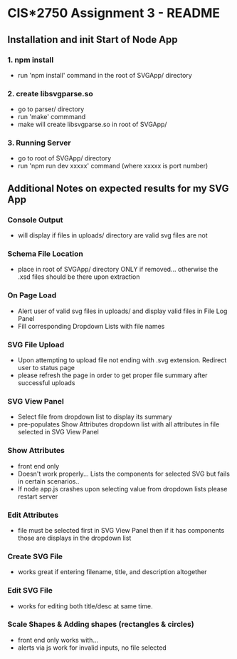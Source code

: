 # CIS*2750 Assignment 3 - README
## Installation and init Start of Node App
### 1. npm install
- run 'npm install' command in the root of SVGApp/ directory

### 2. create libsvgparse.so
- go to parser/ directory
- run 'make' commmand
- make will create libsvgparse.so in root of SVGApp/

### 3. Running Server
- go to root of SVGApp/ directory
- run 'npm run dev xxxxx' command (where xxxxx is port number)

## Additional Notes on expected results for my SVG App

### Console Output
- will display if files in uploads/ directory are valid svg files are not

### Schema File Location
- place in root of SVGApp/ directory ONLY if removed... otherwise the .xsd files should be there upon extraction

### On Page Load
- Alert user of valid svg files in uploads/ and display valid files in File Log Panel
- Fill corresponding Dropdown Lists with file names

### SVG File Upload 
- Upon attempting to upload file not ending with .svg extension. Redirect user to status page
- please refresh the page in order to get proper file summary after successful uploads

### SVG View Panel
- Select file from dropdown list to display its summary
- pre-populates Show Attributes dropdown list with all attributes in file selected in SVG View Panel

### Show Attributes
- front end only
- Doesn't work properly... Lists the components for selected SVG but fails in certain scenarios..
- If node app.js crashes upon selecting value from dropdown lists please restart server

### Edit Attributes
- file must be selected first in SVG View Panel then if it has components those are displays in the dropdown list

### Create SVG File
- works great if entering filename, title, and description altogether

### Edit SVG File
- works for editing both title/desc at same time.

### Scale Shapes & Adding shapes (rectangles & circles)
- front end only works with...
- alerts via js work for invalid inputs, no file selected